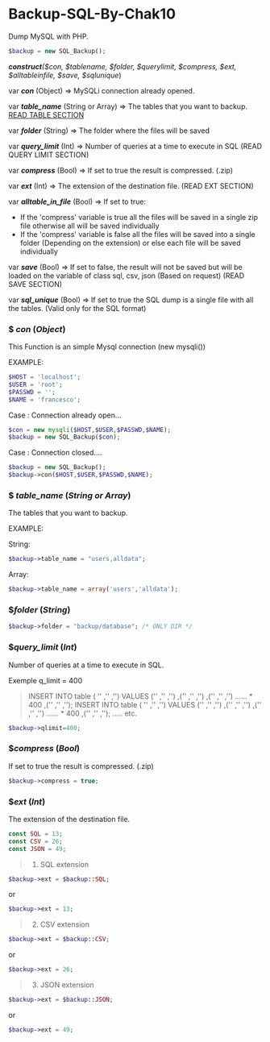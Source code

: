 # **Backup-SQL-By-Chak10**

Dump MySQL with PHP.

``` php
$backup = new SQL_Backup();
```

___**construct**_(_$con, $tablename, $folder, $querylimit, $compress, $ext, $alltableinfile, $save, $sqlunique_)

var _**con**_ (Object) => MySQLi connection already opened.

var _**table_name**_ (String or Array) => The tables that you want to backup. [READ TABLE SECTION](https://github.com/Chak10/Backup-SQL-By-Chak10#-table_name)

var _**folder**_ (String) => The folder where the files will be saved 

var _**query_limit**_ (Int) => Number of queries at a time to execute in SQL (READ QUERY LIMIT SECTION)

var _**compress**_ (Bool) => If set to true the result is compressed. (.zip)

var _**ext**_ (Int) => The extension of the destination file. (READ EXT SECTION)

var _**alltable_in_file**_ (Bool) => If set to true: 
- If the 'compress' variable is true all the files will be saved in a single zip file otherwise all will be saved individually
- If the 'compress' variable is false all the files will be saved into a single folder (Depending on the extension) or else each file will be saved individually

var _**save**_ (Bool) => If set to false, the result will not be saved but will be loaded on the variable of class sql, csv, json (Based on request) (READ SAVE SECTION)

var _**sql_unique**_ (Bool) => If set to true the SQL dump is a single file with all the tables. (Valid only for the SQL format)

### $ _con_ (_Object_)

This Function is an simple Mysql connection (new mysqli()) 

EXAMPLE:

``` php
$HOST = 'localhost';
$USER = 'root';
$PASSWD = '';
$NAME = 'francesco';
```

Case : Connection already open...

``` php
$con = new mysqli($HOST,$USER,$PASSWD,$NAME);
$backup = new SQL_Backup($con);
```

Case : Connection closed....

``` php
$backup = new SQL_Backup();
$backup->con($HOST,$USER,$PASSWD,$NAME);
```


### $ _table_name_ (_String or Array_)   

The tables that you want to backup.

EXAMPLE:

String: 

``` php
$backup->table_name = "users,alldata";
```

Array:

``` php
$backup->table_name = array('users','alldata');
```


### $_folder_ (_String_)

``` php
$backup->folder = "backup/database"; /* ONLY DIR */
```


### $_query_limit_ (_Int_)

Number of queries at a time to execute in SQL.

Exemple q_limit = 400

> INSERT INTO table ( '' ,'' ,'') VALUES ('' ,'' ,'') ,('' ,'' ,'') ,('' ,'' ,'') ...... * 400 ,('' ,'' ,'');
> INSERT INTO table ( '' ,'' ,'') VALUES ('' ,'' ,'') ,('' ,'' ,'') ,('' ,'' ,'') ...... * 400 ,('' ,'' ,'');
.....
etc.

``` php
$backup->qlimit=400;
```

### $_compress_ (_Bool_)

If set to true the result is compressed. (.zip)

``` php
$backup->compress = true;
```

### $_ext_ (_Int_)

The extension of the destination file.

``` php
const SQL = 13;
const CSV = 26;
const JSON = 49;
```
> 1. SQL extension


``` php
$backup->ext = $backup::SQL;
```
or

``` php
$backup->ext = 13;
```
>2. CSV extension

``` php
$backup->ext = $backup::CSV;
```
or

``` php
$backup->ext = 26;
```
>3. JSON extension

``` php
$backup->ext = $backup::JSON;
```
or

``` php
$backup->ext = 49;
```







